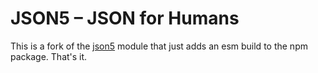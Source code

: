 # JSON5 – JSON for Humans

This is a fork of the [json5](https://github.com/json5/json5) module that just
adds an esm build to the npm package. That's it.
